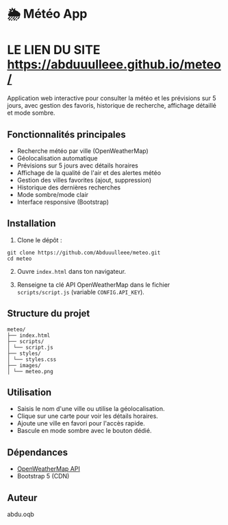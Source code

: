 ﻿# 🌦️ Météo App

 # LE LIEN DU SITE https://abduuulleee.github.io/meteo/

Application web interactive pour consulter la météo et les prévisions sur 5 jours, avec gestion des favoris, historique de recherche, affichage détaillé et mode sombre.

## Fonctionnalités principales

- Recherche météo par ville (OpenWeatherMap)
- Géolocalisation automatique
- Prévisions sur 5 jours avec détails horaires
- Affichage de la qualité de l'air et des alertes météo
- Gestion des villes favorites (ajout, suppression)
- Historique des dernières recherches
- Mode sombre/mode clair
- Interface responsive (Bootstrap)

## Installation

1. Clone le dépôt :
```
git clone https://github.com/Abduuulleee/meteo.git
cd meteo
```

2. Ouvre `index.html` dans ton navigateur.

3. Renseigne ta clé API OpenWeatherMap dans le fichier `scripts/script.js` (variable `CONFIG.API_KEY`).

## Structure du projet
```
meteo/
├── index.html
├── scripts/
│ └── script.js
├── styles/
│ └── styles.css
├── images/
│ └── meteo.png
```


## Utilisation

- Saisis le nom d'une ville ou utilise la géolocalisation.
- Clique sur une carte pour voir les détails horaires.
- Ajoute une ville en favori pour l'accès rapide.
- Bascule en mode sombre avec le bouton dédié.

## Dépendances

- [OpenWeatherMap API](https://openweathermap.org/)
- Bootstrap 5 (CDN)

## Auteur

abdu.oqb
